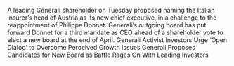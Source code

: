 A leading Generali shareholder on Tuesday proposed naming the Italian insurer’s head of Austria as its new chief executive, in a challenge to the reappointment of Philippe Donnet.
Generali’s outgoing board has put forward Donnet for a third mandate as CEO ahead of a shareholder vote to elect a new board at the end of April.
Generali Activist Investors Urge ‘Open Dialog’ to Overcome Perceived Growth Issues
Generali Proposes Candidates for New Board as Battle Rages On With Leading Investors